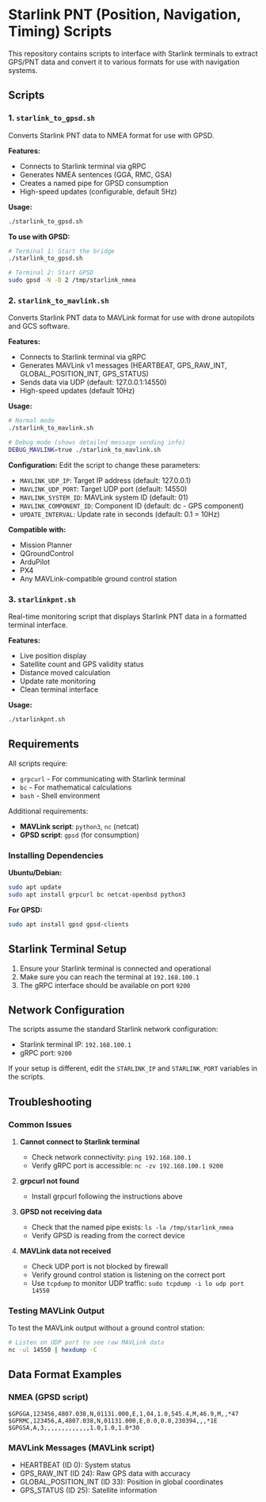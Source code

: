 # Starlink PNT (Position, Navigation, Timing) Scripts

This repository contains scripts to interface with Starlink terminals to extract GPS/PNT data and convert it to various formats for use with navigation systems.

## Scripts

### 1. `starlink_to_gpsd.sh`
Converts Starlink PNT data to NMEA format for use with GPSD.

**Features:**
- Connects to Starlink terminal via gRPC
- Generates NMEA sentences (GGA, RMC, GSA)
- Creates a named pipe for GPSD consumption
- High-speed updates (configurable, default 5Hz)

**Usage:**
```bash
./starlink_to_gpsd.sh
```

**To use with GPSD:**
```bash
# Terminal 1: Start the bridge
./starlink_to_gpsd.sh

# Terminal 2: Start GPSD
sudo gpsd -N -D 2 /tmp/starlink_nmea
```

### 2. `starlink_to_mavlink.sh`
Converts Starlink PNT data to MAVLink format for use with drone autopilots and GCS software.

**Features:**
- Connects to Starlink terminal via gRPC
- Generates MAVLink v1 messages (HEARTBEAT, GPS_RAW_INT, GLOBAL_POSITION_INT, GPS_STATUS)
- Sends data via UDP (default: 127.0.0.1:14550)
- High-speed updates (default 10Hz)

**Usage:**
```bash
# Normal mode
./starlink_to_mavlink.sh

# Debug mode (shows detailed message sending info)
DEBUG_MAVLINK=true ./starlink_to_mavlink.sh
```

**Configuration:**
Edit the script to change these parameters:
- `MAVLINK_UDP_IP`: Target IP address (default: 127.0.0.1)
- `MAVLINK_UDP_PORT`: Target UDP port (default: 14550)
- `MAVLINK_SYSTEM_ID`: MAVLink system ID (default: 01)
- `MAVLINK_COMPONENT_ID`: Component ID (default: dc - GPS component)
- `UPDATE_INTERVAL`: Update rate in seconds (default: 0.1 = 10Hz)

**Compatible with:**
- Mission Planner
- QGroundControl
- ArduPilot
- PX4
- Any MAVLink-compatible ground control station

### 3. `starlinkpnt.sh`
Real-time monitoring script that displays Starlink PNT data in a formatted terminal interface.

**Features:**
- Live position display
- Satellite count and GPS validity status
- Distance moved calculation
- Update rate monitoring
- Clean terminal interface

**Usage:**
```bash
./starlinkpnt.sh
```

## Requirements

All scripts require:
- `grpcurl` - For communicating with Starlink terminal
- `bc` - For mathematical calculations
- `bash` - Shell environment

Additional requirements:
- **MAVLink script**: `python3`, `nc` (netcat)
- **GPSD script**: `gpsd` (for consumption)

### Installing Dependencies

**Ubuntu/Debian:**
```bash
sudo apt update
sudo apt install grpcurl bc netcat-openbsd python3
```

**For GPSD:**
```bash
sudo apt install gpsd gpsd-clients
```

## Starlink Terminal Setup

1. Ensure your Starlink terminal is connected and operational
2. Make sure you can reach the terminal at `192.168.100.1`
3. The gRPC interface should be available on port `9200`

## Network Configuration

The scripts assume the standard Starlink network configuration:
- Starlink terminal IP: `192.168.100.1`
- gRPC port: `9200`

If your setup is different, edit the `STARLINK_IP` and `STARLINK_PORT` variables in the scripts.

## Troubleshooting

### Common Issues

1. **Cannot connect to Starlink terminal**
   - Check network connectivity: `ping 192.168.100.1`
   - Verify gRPC port is accessible: `nc -zv 192.168.100.1 9200`

2. **grpcurl not found**
   - Install grpcurl following the instructions above

3. **GPSD not receiving data**
   - Check that the named pipe exists: `ls -la /tmp/starlink_nmea`
   - Verify GPSD is reading from the correct device

4. **MAVLink data not received**
   - Check UDP port is not blocked by firewall
   - Verify ground control station is listening on the correct port
   - Use `tcpdump` to monitor UDP traffic: `sudo tcpdump -i lo udp port 14550`

### Testing MAVLink Output

To test the MAVLink output without a ground control station:
```bash
# Listen on UDP port to see raw MAVLink data
nc -ul 14550 | hexdump -C
```

## Data Format Examples

### NMEA (GPSD script)
```
$GPGGA,123456,4807.038,N,01131.000,E,1,04,1.0,545.4,M,46.9,M,,*47
$GPRMC,123456,A,4807.038,N,01131.000,E,0.0,0.0,230394,,,*1E
$GPGSA,A,3,,,,,,,,,,,,,1.0,1.0,1.0*30
```

### MAVLink Messages (MAVLink script)
- HEARTBEAT (ID 0): System status
- GPS_RAW_INT (ID 24): Raw GPS data with accuracy
- GLOBAL_POSITION_INT (ID 33): Position in global coordinates
- GPS_STATUS (ID 25): Satellite information

